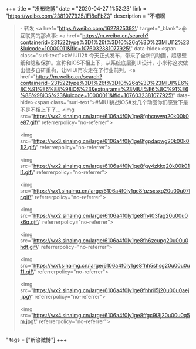 +++
title = "发布微博"
date = "2020-04-27 11:52:23"
link = "https://weibo.com/2381077925/IFi8eFbZ3"
description = "不错啊<br><blockquote> - 转发 <a href=\"https://weibo.com/1627825392\" target=\"_blank\">@互联网的那点事</a>: <a href=\"https://m.weibo.cn/search?containerid=231522type%3D1%26t%3D10%26q%3D%23MIUI12%23&luicode=10000011&lfid=1076032381077925\" data-hide><span class=\"surl-text\">#MIUI12#</span></a> 今天正式发布，带来了全新的动画，超级壁纸和隐私保护。宣称和iOS不相上下，从系统底层到UI设计，小米称这次做出很多自研重构，让MIUI再次走在了行业前列。<a href=\"https://m.weibo.cn/search?containerid=231522type%3D1%26t%3D10%26q%3D%23MIUI%E6%8C%91%E6%88%98iOS%23&extparam=%23MIUI%E6%8C%91%E6%88%98iOS%23&luicode=10000011&lfid=1076032381077925\" data-hide><span class=\"surl-text\">#MIUI挑战iOS#</span></a>发几个动图你们感受下是不是不相上下了… <img src=\"https://wx2.sinaimg.cn/large/6106a4f0ly1ge8fghcnvwg20k00k0e87.gif\" referrerpolicy=\"no-referrer\"><br><br><img src=\"https://wx3.sinaimg.cn/large/6106a4f0ly1ge8fgpdapwg20k00k01l2.gif\" referrerpolicy=\"no-referrer\"><br><br><img src=\"https://wx2.sinaimg.cn/large/6106a4f0ly1ge8fgy4zkkg20k00k01l1.gif\" referrerpolicy=\"no-referrer\"><br><br><img src=\"https://wx1.sinaimg.cn/large/6106a4f0ly1ge8fgzsxsxg20u00u07lr.gif\" referrerpolicy=\"no-referrer\"><br><br><img src=\"https://wx2.sinaimg.cn/large/6106a4f0ly1ge8fh403fag20u00u0x6q.gif\" referrerpolicy=\"no-referrer\"><br><br><img src=\"https://wx3.sinaimg.cn/large/6106a4f0ly1ge8fh6zcupg20u00u0hdt.gif\" referrerpolicy=\"no-referrer\"><br><br><img src=\"https://wx1.sinaimg.cn/large/6106a4f0ly1ge8fhh5shsg20u00u0u11.gif\" referrerpolicy=\"no-referrer\"><br><br><img src=\"https://wx2.sinaimg.cn/large/6106a4f0ly1ge8fhhril5j20u00u0aej.jpg\" referrerpolicy=\"no-referrer\"><br><br><img src=\"https://wx4.sinaimg.cn/large/6106a4f0ly1ge8ffgc9i3j20u00u0q5m.jpg\" referrerpolicy=\"no-referrer\"><br><br></blockquote>"
tags = ["新浪微博"]
+++
